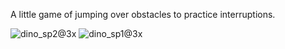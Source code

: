 
A little game of jumping over obstacles to practice interruptions.


![dino_sp2@3x](https://github.com/user-attachments/assets/cbdc0665-5fe4-4fe9-9d55-96bc439ba48c)
![dino_sp1@3x](https://github.com/user-attachments/assets/ec771267-3a5b-4aa7-a4f2-a6ed4c9bc8b7)
